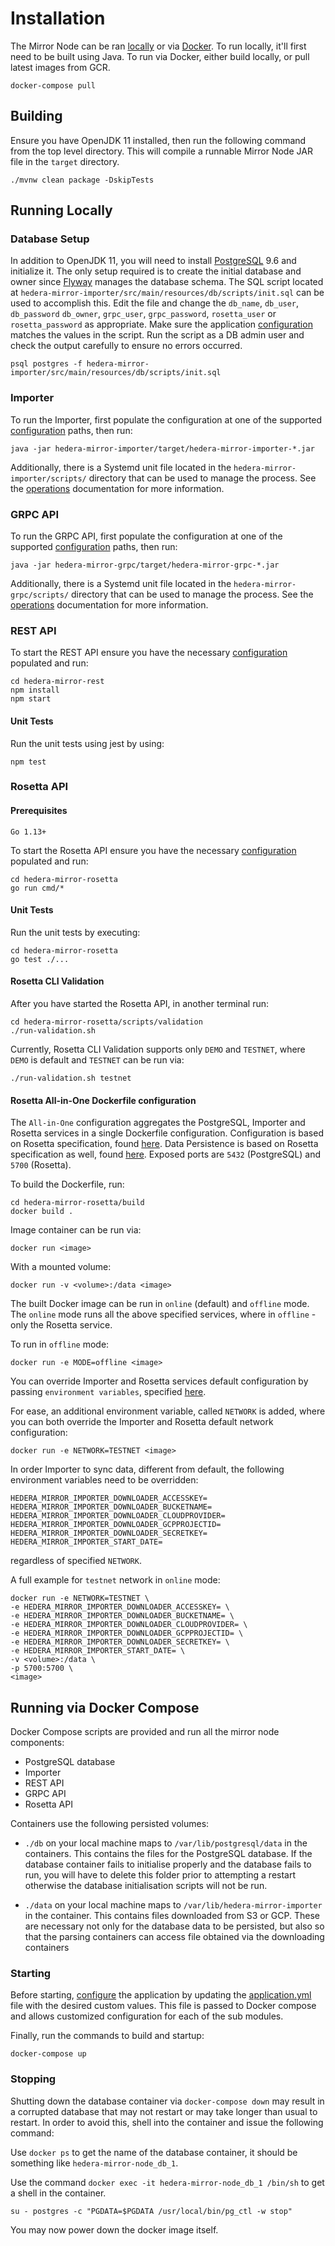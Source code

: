 # Installation

The Mirror Node can be ran [locally](#running-locally) or via [Docker](#running-via-docker-compose).
To run locally, it'll first need to be built using Java. To run via Docker, either build locally, or pull latest images
from GCR.

```console
docker-compose pull
```

## Building

Ensure you have OpenJDK 11 installed, then run the following command from the top level directory. This will
compile a runnable Mirror Node JAR file in the `target` directory.

```console
./mvnw clean package -DskipTests
```

## Running Locally

### Database Setup

In addition to OpenJDK 11, you will need to install [PostgreSQL](https://postgresql.org) 9.6 and initialize it. The only
setup required is to create the initial database and owner since [Flyway](https://flywaydb.org) manages the
database schema. The SQL script located at `hedera-mirror-importer/src/main/resources/db/scripts/init.sql` can be used to
accomplish this. Edit the file and change the `db_name`, `db_user`, `db_password` `db_owner`, `grpc_user`, `grpc_password`,
`rosetta_user` or `rosetta_password` as appropriate.
Make sure the application [configuration](configuration.md) matches the values in the script. Run the script as a DB
admin user and check the output carefully to ensure no errors occurred.

```console
psql postgres -f hedera-mirror-importer/src/main/resources/db/scripts/init.sql
```

### Importer

To run the Importer, first populate the configuration at one of the supported
[configuration](configuration.md) paths, then run:

```console
java -jar hedera-mirror-importer/target/hedera-mirror-importer-*.jar
```

Additionally, there is a Systemd unit file located in the `hedera-mirror-importer/scripts/` directory that can be used to
manage the process. See the [operations](operations.md) documentation for more information.

### GRPC API

To run the GRPC API, first populate the configuration at one of the supported
[configuration](configuration.md) paths, then run:

```console
java -jar hedera-mirror-grpc/target/hedera-mirror-grpc-*.jar
```

Additionally, there is a Systemd unit file located in the `hedera-mirror-grpc/scripts/` directory that can be used to
manage the process. See the [operations](operations.md) documentation for more information.

### REST API

To start the REST API ensure you have the necessary [configuration](configuration.md) populated and run:

```console
cd hedera-mirror-rest
npm install
npm start
```

#### Unit Tests

Run the unit tests using jest by using:

```console
npm test
```

### Rosetta API

#### Prerequisites
``
Go 1.13+
``

To start the Rosetta API ensure you have the necessary [configuration](configuration.md#rosetta-api) populated and run:

```console
cd hedera-mirror-rosetta
go run cmd/*
```

#### Unit Tests

Run the unit tests by executing:
```console
cd hedera-mirror-rosetta
go test ./...
```

#### Rosetta CLI Validation

After you have started the Rosetta API, in another terminal run:

```console
cd hedera-mirror-rosetta/scripts/validation
./run-validation.sh
```

Currently, Rosetta CLI Validation supports only `DEMO` and `TESTNET`, where
`DEMO` is default and `TESTNET` can be run via:
```console
./run-validation.sh testnet
```

#### Rosetta All-in-One Dockerfile configuration

The `All-in-One` configuration aggregates the PostgreSQL, Importer and Rosetta services in a single Dockerfile configuration.
Configuration is based on Rosetta specification, found [here](https://www.rosetta-api.org/docs/node_deployment.html).
Data Persistence is based on Rosetta specification as well, found [here](https://www.rosetta-api.org/docs/standard_storage_location.html).
Exposed ports are `5432` (PostgreSQL) and `5700` (Rosetta).

To build the Dockerfile, run:
```console
cd hedera-mirror-rosetta/build
docker build .
```

Image container can be run via:
```console
docker run <image>
```

With a mounted volume:
```console
docker run -v <volume>:/data <image>
```

The built Docker image can be run in `online` (default) and `offline` mode.
The `online` mode runs all the above specified services, where in `offline` - only the Rosetta service.

To run in `offline` mode:
```console
docker run -e MODE=offline <image>
```

You can override Importer and Rosetta services default configuration by passing
`environment variables`, specified [here](./configuration.md).

For ease, an additional environment variable, called `NETWORK` is added, where you can both override
the Importer and Rosetta default network configuration:
```console
docker run -e NETWORK=TESTNET <image>
```

In order Importer to sync data, different from default,
the following environment variables need to be overridden:
```console
HEDERA_MIRROR_IMPORTER_DOWNLOADER_ACCESSKEY=
HEDERA_MIRROR_IMPORTER_DOWNLOADER_BUCKETNAME=
HEDERA_MIRROR_IMPORTER_DOWNLOADER_CLOUDPROVIDER=
HEDERA_MIRROR_IMPORTER_DOWNLOADER_GCPPROJECTID=
HEDERA_MIRROR_IMPORTER_DOWNLOADER_SECRETKEY=
HEDERA_MIRROR_IMPORTER_START_DATE=
```
regardless of specified `NETWORK`.

A full example for `testnet` network in `online` mode:
```console
docker run -e NETWORK=TESTNET \
-e HEDERA_MIRROR_IMPORTER_DOWNLOADER_ACCESSKEY= \
-e HEDERA_MIRROR_IMPORTER_DOWNLOADER_BUCKETNAME= \
-e HEDERA_MIRROR_IMPORTER_DOWNLOADER_CLOUDPROVIDER= \
-e HEDERA_MIRROR_IMPORTER_DOWNLOADER_GCPPROJECTID= \
-e HEDERA_MIRROR_IMPORTER_DOWNLOADER_SECRETKEY= \
-e HEDERA_MIRROR_IMPORTER_START_DATE= \
-v <volume>:/data \
-p 5700:5700 \
<image>
```

## Running via Docker Compose

Docker Compose scripts are provided and run all the mirror node components:

-   PostgreSQL database
-   Importer
-   REST API
-   GRPC API
-   Rosetta API

Containers use the following persisted volumes:

-   `./db` on your local machine maps to `/var/lib/postgresql/data` in the containers. This contains the files for the
    PostgreSQL database. If the database container fails to initialise properly and the database fails to run, you will
    have to delete this folder prior to attempting a restart otherwise the database initialisation scripts will not be
    run.

-   `./data` on your local machine maps to `/var/lib/hedera-mirror-importer` in the container. This contains files downloaded
    from S3 or GCP. These are necessary not only for the database data to be persisted, but also so that the parsing
    containers can access file obtained via the downloading containers

### Starting

Before starting, [configure](configuration.md) the application by updating the [application.yml](../application.yml) file with the desired custom
values. This file is passed to Docker compose and allows customized configuration for each of the sub modules.

Finally, run the commands to build and startup:

```console
docker-compose up
```

### Stopping

Shutting down the database container via `docker-compose down` may result in a corrupted database that may not restart
or may take longer than usual to restart. In order to avoid this, shell into the container and issue the following command:

Use `docker ps` to get the name of the database container, it should be something like `hedera-mirror-node_db_1`.

Use the command `docker exec -it hedera-mirror-node_db_1 /bin/sh` to get a shell in the container.

`su - postgres -c "PGDATA=$PGDATA /usr/local/bin/pg_ctl -w stop"`

You may now power down the docker image itself.
